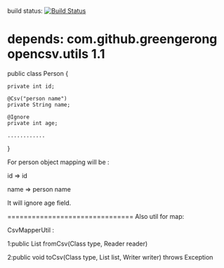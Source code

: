 build status: [![Build Status](https://travis-ci.org/greengerong/opencsv-utils.png?branch=master)](https://travis-ci.org/greengerong/opencsv-utils)

depends:
     <dependency>
      <groupId>com.github.greengerong</groupId>
      <artifactId>opencsv.utils</artifactId>
      <version>1.1</version>
    </dependency>
===============================
public class Person {

    private int id;

    @Csv("person name")
    private String name;

    @Ignore
    private int age;

    ............
 }

 For person object mapping will be :

 id  => id

 name => person name

 It will ignore age field.

 ===============================
Also util for map:

 CsvMapperUtil :

 1:public <T> List<T> fromCsv(Class<T> type, Reader reader)

 2:public <T> void toCsv(Class<T> type, List<T> list, Writer writer) throws Exception
